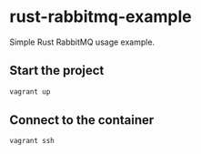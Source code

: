 # rust-rabbitmq-example

Simple Rust RabbitMQ usage example.

## Start the project

```sh
vagrant up
```

## Connect to the container

```sh
vagrant ssh
```
